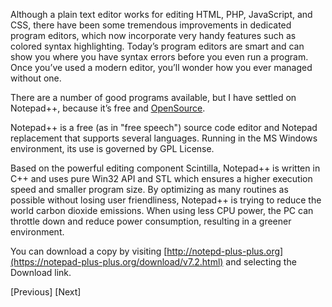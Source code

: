 Although a plain text editor works for editing HTML, PHP, JavaScript, and CSS, there
have been some tremendous improvements in dedicated program editors, which now
incorporate very handy features such as colored syntax highlighting. Today’s program
editors are smart and can show you where you have syntax errors before you even run
a program. Once you’ve used a modern editor, you’ll wonder how you ever managed
without one.

There are a number of good programs available, but I have settled on Notepad++, because
it’s free and [OpenSource](https://opensource.com/resources/what-open-source). 

Notepad++ is a free (as in "free speech") source code editor and Notepad replacement that supports several languages. Running in the MS Windows environment, its use is governed by GPL License.

Based on the powerful editing component Scintilla, Notepad++ is written in C++ and uses pure Win32 API and STL which ensures a higher execution speed and smaller program size. By optimizing as many routines as possible without losing user friendliness, Notepad++ is trying to reduce the world carbon dioxide emissions. When using less CPU power, the PC can throttle down and reduce power consumption, resulting in a greener environment.

You can download a copy by visiting [http://notepd-plus-plus.org](https://notepad-plus-plus.org/download/v7.2.html) and selecting the Download link.

[Previous] [Next]

